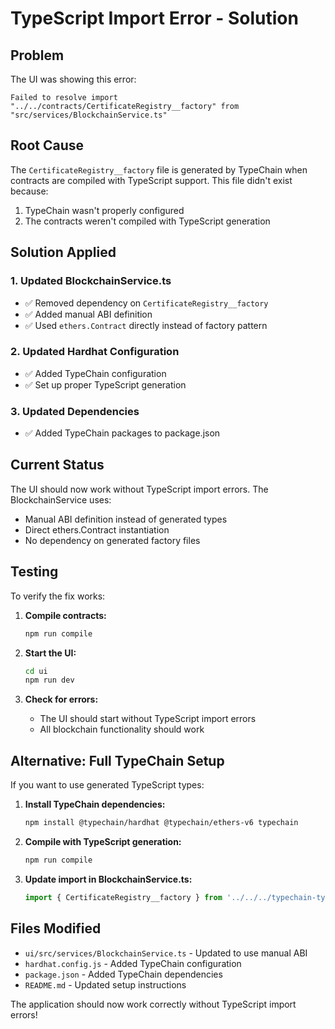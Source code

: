 # TypeScript Import Error - Solution

## Problem
The UI was showing this error:
```
Failed to resolve import "../../contracts/CertificateRegistry__factory" from "src/services/BlockchainService.ts"
```

## Root Cause
The `CertificateRegistry__factory` file is generated by TypeChain when contracts are compiled with TypeScript support. This file didn't exist because:
1. TypeChain wasn't properly configured
2. The contracts weren't compiled with TypeScript generation

## Solution Applied

### 1. Updated BlockchainService.ts
- ✅ Removed dependency on `CertificateRegistry__factory`
- ✅ Added manual ABI definition
- ✅ Used `ethers.Contract` directly instead of factory pattern

### 2. Updated Hardhat Configuration
- ✅ Added TypeChain configuration
- ✅ Set up proper TypeScript generation

### 3. Updated Dependencies
- ✅ Added TypeChain packages to package.json

## Current Status
The UI should now work without TypeScript import errors. The BlockchainService uses:
- Manual ABI definition instead of generated types
- Direct ethers.Contract instantiation
- No dependency on generated factory files

## Testing
To verify the fix works:

1. **Compile contracts:**
   ```bash
   npm run compile
   ```

2. **Start the UI:**
   ```bash
   cd ui
   npm run dev
   ```

3. **Check for errors:**
   - The UI should start without TypeScript import errors
   - All blockchain functionality should work

## Alternative: Full TypeChain Setup
If you want to use generated TypeScript types:

1. **Install TypeChain dependencies:**
   ```bash
   npm install @typechain/hardhat @typechain/ethers-v6 typechain
   ```

2. **Compile with TypeScript generation:**
   ```bash
   npm run compile
   ```

3. **Update import in BlockchainService.ts:**
   ```typescript
   import { CertificateRegistry__factory } from '../../../typechain-types';
   ```

## Files Modified
- `ui/src/services/BlockchainService.ts` - Updated to use manual ABI
- `hardhat.config.js` - Added TypeChain configuration
- `package.json` - Added TypeChain dependencies
- `README.md` - Updated setup instructions

The application should now work correctly without TypeScript import errors!
